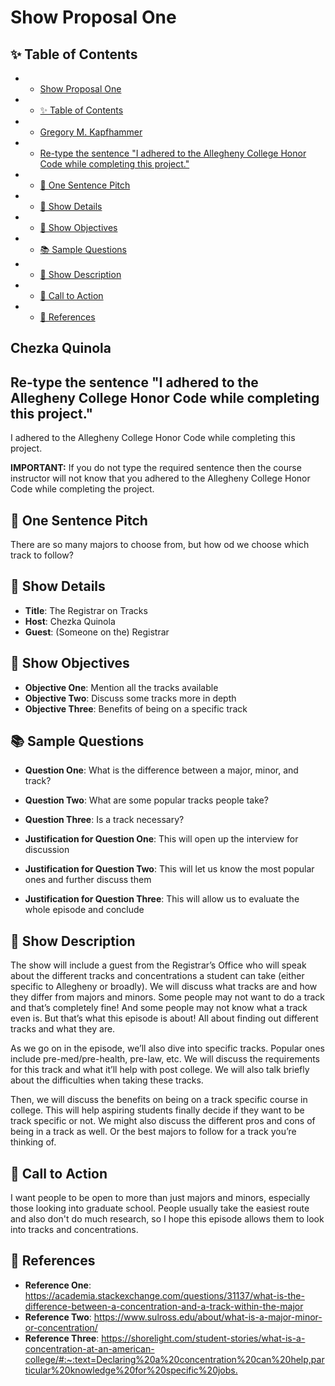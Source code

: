 # Show Proposal One

## ✨ Table of Contents

<!---toc start-->

- * [Show Proposal One](#show-proposal-one)
- * [✨ Table of Contents](#-table-of-contents)
- * [Gregory M. Kapfhammer](#gregory-m-kapfhammer)
- * [Re-type the sentence "I adhered to the Allegheny College Honor Code while completing this project."](#re-type-the-sentence-i-adhered-to-the-allegheny-college-honor-code-while-completing-this-project)
- * [🏁 One Sentence Pitch](#-one-sentence-pitch)
- * [🔬 Show Details](#-show-details)
- * [📝 Show Objectives](#-show-objectives)
- * [📚 Sample Questions](#-sample-questions)
- * [🎉 Show Description](#-show-description)
- * [📢 Call to Action](#-call-to-action)
- * [🦜 References](#-references)

<!---toc end-->

## Chezka Quinola

## Re-type the sentence "I adhered to the Allegheny College Honor Code while completing this project."

I adhered to the Allegheny College Honor Code while completing this project.

**IMPORTANT:** If you do not type the required sentence then the course
instructor will not know that you adhered to the Allegheny College Honor Code
while completing the project.

## 🏁 One Sentence Pitch

There are so many majors to choose from, but how od we choose which track to follow?

## 🔬 Show Details

- **Title**: The Registrar on Tracks
- **Host**: Chezka Quinola
- **Guest**: (Someone on the) Registrar

## 📝 Show Objectives

- **Objective One**: Mention all the tracks available
- **Objective Two**: Discuss some tracks more in depth
- **Objective Three**: Benefits of being on a specific track

## 📚 Sample Questions

- **Question One**: What is the difference between a major, minor, and track?
- **Question Two**: What are some popular tracks people take?
- **Question Three**: Is a track necessary?

- **Justification for Question One**: This will open up the interview for discussion
- **Justification for Question Two**: This will let us know the most popular ones and further discuss them
- **Justification for Question Three**: This will allow us to evaluate the whole episode and conclude

## 🎉 Show Description

The show will include a guest from the Registrar’s Office who will speak about the different tracks and concentrations a student can take (either specific to Allegheny or broadly). We will discuss what tracks are and how they differ from majors and minors. Some people may not want to do a track and that’s completely fine! And some people may not know what a track even is. But that’s what this episode is about! All about finding out different tracks and what they are.

As we go on in the episode, we’ll also dive into specific tracks. Popular ones include pre-med/pre-health, pre-law, etc. We will discuss the requirements for this track and what it’ll help with post college. We will also talk briefly about the difficulties when taking these tracks.

Then, we will discuss the benefits on being on a track specific course in college. This will help aspiring students finally decide if they want to be track specific or not. We might also discuss the different pros and cons of being in a track as well. Or the best majors to follow for a track you’re thinking of.

## 📢 Call to Action

I want people to be open to more than just majors and minors, especially those looking into graduate school. People usually take the easiest route and also don't do much research, so I hope this episode allows them to look into tracks and concentrations.

## 🦜 References

- **Reference One**: <https://academia.stackexchange.com/questions/31137/what-is-the-difference-between-a-concentration-and-a-track-within-the-major>
- **Reference Two**: <https://www.sulross.edu/about/what-is-a-major-minor-or-concentration/>
- **Reference Three**: <https://shorelight.com/student-stories/what-is-a-concentration-at-an-american-college/#:~:text=Declaring%20a%20concentration%20can%20help,particular%20knowledge%20for%20specific%20jobs.>
